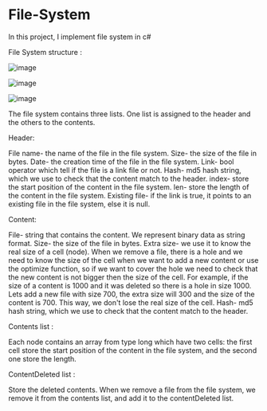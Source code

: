 # File-System
In this project, I implement file system in c#

File System structure :

![image](https://user-images.githubusercontent.com/81233165/139411979-fb7e4b44-adca-435e-ae1d-7ee6bde276d8.png)


![image](https://user-images.githubusercontent.com/81233165/139411990-8945a039-b31f-4531-9a45-89e240c8325f.png)


![image](https://user-images.githubusercontent.com/81233165/139412012-e1cc8d34-d20c-4ad7-93a4-a9fdebf94b6d.png)


The file system contains three lists. One list is assigned to the header and the others to the contents.

Header:

File name- the name of the file in the file system.
Size- the size of the file in bytes.
Date- the creation time of the file in the file system.
Link- bool operator which tell if the file is a link file or not.
Hash- md5 hash string, which we use to check that the content match to the header.
index- store the start position of the content in the file system.
len- store the length of the content in the file system.
Existing file- if the link is true, it points to an existing file in the file system, else it is null.

Content:

File- string that contains the content. We represent binary data as string format.
Size- the size of the file in bytes.
Extra size- we use it to know the real size of a cell (node). When we remove a file, there is a hole and we need to know the size of the cell when we want to add a new content or use the optimize function, so if we want to cover the hole we need to check that the new content is not bigger then the size of the cell. For example, if the size of a content is 1000 and it was deleted so there is a hole in size 1000. Lets add a new file with size 700, the extra size will 300 and the size of the content is 700. This way, we don't lose the real size of the cell.
Hash- md5 hash string, which we use to check that the content match to the header.

Contents list :

Each node contains an array from type long which have two cells: the first cell store the start position of the content in the file system, and the second one store the length.

ContentDeleted list :

Store the deleted contents. 
When we remove a file from the file system, we remove it from the contents list, and add it to the contentDeleted list. 

